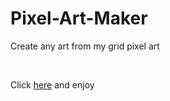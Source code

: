 # Pixel-Art-Maker
<p>Create any art from my grid pixel art</p> <br>
<p>Click <a href="https://rawgit.com/Dchamp9/Pixel-Art-Maker/master/index.html">here</a> and enjoy </p>
